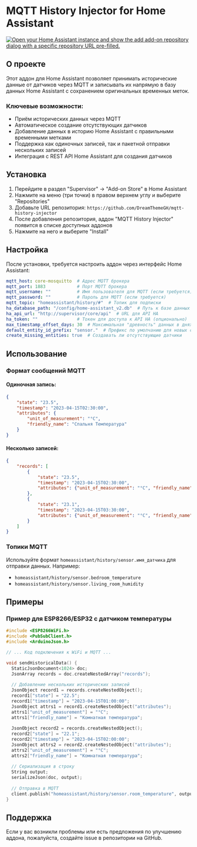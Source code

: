 # MQTT History Injector for Home Assistant

[![Open your Home Assistant instance and show the add add-on repository dialog with a specific repository URL pre-filled.](https://my.home-assistant.io/badges/supervisor_add_addon_repository.svg)](https://my.home-assistant.io/redirect/supervisor_add_addon_repository/?repository_url=https%3A%2F%2Fgithub.com%2FDreamThemeGH%2Fmqtt-history-injector)

## О проекте

Этот аддон для Home Assistant позволяет принимать исторические данные от датчиков через MQTT и записывать их напрямую в базу данных Home Assistant с сохранением оригинальных временных меток.

### Ключевые возможности:

- Приём исторических данных через MQTT
- Автоматическое создание отсутствующих датчиков
- Добавление данных в историю Home Assistant с правильными временными метками
- Поддержка как одиночных записей, так и пакетной отправки нескольких записей
- Интеграция с REST API Home Assistant для создания датчиков

## Установка

1. Перейдите в раздел "Supervisor" -> "Add-on Store" в Home Assistant
2. Нажмите на меню (три точки) в правом верхнем углу и выберите "Repositories"
3. Добавьте URL репозитория: `https://github.com/DreamThemeGH/mqtt-history-injector`
4. После добавления репозитория, аддон "MQTT History Injector" появится в списке доступных аддонов
5. Нажмите на него и выберите "Install"

## Настройка

После установки, требуется настроить аддон через интерфейс Home Assistant:

```yaml
mqtt_host: core-mosquitto  # Адрес MQTT брокера
mqtt_port: 1883            # Порт MQTT брокера
mqtt_username: ""          # Имя пользователя для MQTT (если требуется)
mqtt_password: ""          # Пароль для MQTT (если требуется)
mqtt_topic: "homeassistant/history/#"  # Топик для подписки
ha_database_path: "/config/home-assistant_v2.db"  # Путь к базе данных HA
ha_api_url: "http://supervisor/core/api"  # URL для API HA
ha_token: ""               # Токен для доступа к API HA (опционально)
max_timestamp_offset_days: 30  # Максимальная "древность" данных в днях
default_entity_id_prefix: "sensor."  # Префикс по умолчанию для новых сущностей
create_missing_entities: true  # Создавать ли отсутствующие датчики
```

## Использование

### Формат сообщений MQTT

#### Одиночная запись:
```json
{
    "state": "23.5",
    "timestamp": "2023-04-15T02:30:00",
    "attributes": {
        "unit_of_measurement": "°C",
        "friendly_name": "Спальня Температура"
    }
}
```

#### Несколько записей:
```json
{
    "records": [
        {
            "state": "23.5", 
            "timestamp": "2023-04-15T02:30:00",
            "attributes": {"unit_of_measurement": "°C", "friendly_name": "Спальня Температура"}
        },
        {
            "state": "23.1", 
            "timestamp": "2023-04-15T03:30:00",
            "attributes": {"unit_of_measurement": "°C", "friendly_name": "Спальня Температура"}
        }
    ]
}
```

### Топики MQTT

Используйте формат `homeassistant/history/sensor.имя_датчика` для отправки данных. Например:
- `homeassistant/history/sensor.bedroom_temperature`
- `homeassistant/history/sensor.living_room_humidity`

## Примеры

### Пример для ESP8266/ESP32 с датчиком температуры

```cpp
#include <ESP8266WiFi.h>
#include <PubSubClient.h>
#include <ArduinoJson.h>

// ... Код подключения к WiFi и MQTT ...

void sendHistoricalData() {
  StaticJsonDocument<1024> doc;
  JsonArray records = doc.createNestedArray("records");
  
  // Добавление нескольких исторических записей
  JsonObject record1 = records.createNestedObject();
  record1["state"] = "22.5";
  record1["timestamp"] = "2023-04-15T01:00:00";
  JsonObject attrs1 = record1.createNestedObject("attributes");
  attrs1["unit_of_measurement"] = "°C";
  attrs1["friendly_name"] = "Комнатная температура";
  
  JsonObject record2 = records.createNestedObject();
  record2["state"] = "22.1";
  record2["timestamp"] = "2023-04-15T02:00:00";
  JsonObject attrs2 = record2.createNestedObject("attributes");
  attrs2["unit_of_measurement"] = "°C";
  attrs2["friendly_name"] = "Комнатная температура";
  
  // Сериализация в строку
  String output;
  serializeJson(doc, output);
  
  // Отправка в MQTT
  client.publish("homeassistant/history/sensor.room_temperature", output.c_str());
}
```

## Поддержка

Если у вас возникли проблемы или есть предложения по улучшению аддона, пожалуйста, создайте issue в репозитории на GitHub.